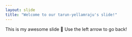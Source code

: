 ```yaml
---
layout: slide
title: "Welcome to our tarun-yellamraju's slide!"
---
```

This is my awesome slide 🎉
Use the left arrow to go back!
